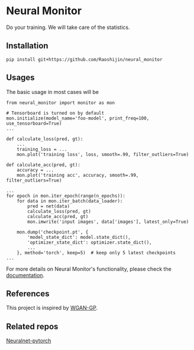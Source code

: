 # Neural Monitor

Do your training. We will take care of the statistics.

## Installation

```
pip install git+https://github.com/Raoshijin/neural_monitor
```

## Usages

The basic usage in most cases will be

```
from neural_monitor import monitor as mon

# Tensorboard is turned on by default
mon.initialize(model_name='foo-model', print_freq=100, use_tensorboard=True)
...

def calculate_loss(pred, gt):
    ...
    training_loss = ...
    mon.plot('training loss', loss, smooth=.99, filter_outliers=True)

def calculate_acc(pred, gt):
    accuracy = ...
    mon.plot('training acc', accuracy, smooth=.99, filter_outliers=True)

...
for epoch in mon.iter_epoch(range(n_epochs)):
    for data in mon.iter_batch(data_loader):
        pred = net(data)
        calculate_loss(pred, gt)
        calculate_acc(pred, gt)
        mon.imwrite('input images', data['images'], latest_only=True)

    mon.dump('checkpoint.pt', {
        'model_state_dict': model.state_dict(),
        'optimizer_state_dict': optimizer.state_dict(),
        ...
    }, method='torch', keep=5)  # keep only 5 latest checkpoints
...

```
For more details on Neural Monitor's functionality, please check the [documentation](https://www.justanhduc.tech/neural-monitor/).

## References

This project is inspired by [WGAN-GP](https://github.com/igul222/improved_wgan_training).

## Related repos

[Neuralnet-pytorch](https://github.com/justanhduc/neuralnet-pytorch)

